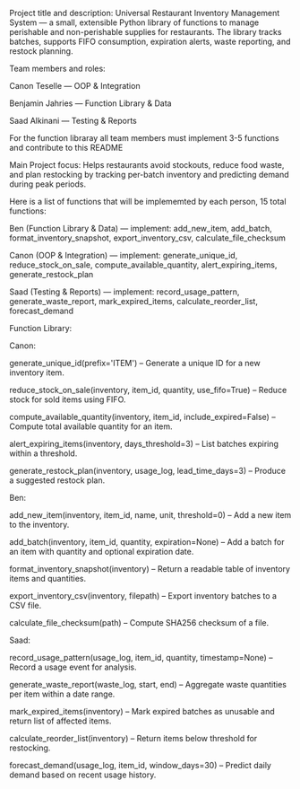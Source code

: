 Project title and description:
Universal Restaurant Inventory Management System — a small, extensible Python library of functions to manage perishable and non-perishable supplies for restaurants. The library tracks batches, supports FIFO consumption, expiration alerts, waste reporting, and restock planning.

Team members and roles:

Canon Teselle — OOP & Integration

Benjamin Jahries — Function Library & Data 

Saad Alkinani — Testing & Reports 

For the function libraray all team members must implement 3-5 functions and contribute to this README


Main Project focus: Helps restaurants avoid stockouts, reduce food waste, and plan restocking by tracking per-batch inventory and predicting demand during peak periods.


Here is a list of functions that will be implememted by each person, 15 total functions: 

Ben (Function Library & Data) — implement:
add_new_item, add_batch, format_inventory_snapshot, export_inventory_csv, calculate_file_checksum

Canon (OOP & Integration) — implement:
generate_unique_id, reduce_stock_on_sale, compute_available_quantity, alert_expiring_items, generate_restock_plan 

Saad (Testing & Reports) — implement:
record_usage_pattern, generate_waste_report, mark_expired_items, calculate_reorder_list, forecast_demand 


Function Library:

Canon:

generate_unique_id(prefix='ITEM') – Generate a unique ID for a new inventory item.

reduce_stock_on_sale(inventory, item_id, quantity, use_fifo=True) – Reduce stock for sold items using FIFO.

compute_available_quantity(inventory, item_id, include_expired=False) – Compute total available quantity for an item.

alert_expiring_items(inventory, days_threshold=3) – List batches expiring within a threshold.

generate_restock_plan(inventory, usage_log, lead_time_days=3) – Produce a suggested restock plan.




Ben:

add_new_item(inventory, item_id, name, unit, threshold=0) – Add a new item to the inventory.

add_batch(inventory, item_id, quantity, expiration=None) – Add a batch for an item with quantity and optional expiration date.

format_inventory_snapshot(inventory) – Return a readable table of inventory items and quantities.

export_inventory_csv(inventory, filepath) – Export inventory batches to a CSV file.

calculate_file_checksum(path) – Compute SHA256 checksum of a file.



Saad:

record_usage_pattern(usage_log, item_id, quantity, timestamp=None) – Record a usage event for analysis.

generate_waste_report(waste_log, start, end) – Aggregate waste quantities per item within a date range.

mark_expired_items(inventory) – Mark expired batches as unusable and return list of affected items.

calculate_reorder_list(inventory) – Return items below threshold for restocking.

forecast_demand(usage_log, item_id, window_days=30) – Predict daily demand based on recent usage history.
